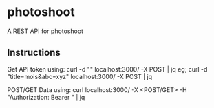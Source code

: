 # photoshoot
A REST API for photoshoot

## Instructions

Get API token using:
curl -d "<any data>" localhost:3000/<any URI> -X POST | jq
  eg; curl -d "title=mois&abc=xyz" localhost:3000/ -X POST | jq 
  
POST/GET Data using:
curl localhost:3000/<URI> -X <POST/GET> -H "Authorization: Bearer <token>" | jq
